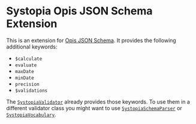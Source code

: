 # Systopia Opis JSON Schema Extension

This is an extension for [Opis JSON Schema](https://opis.io/json-schema/).
It provides the following additional keywords:

* `$calculate`
* `evaluate`
* `maxDate`
* `minDate`
* `precision`
* `$validations`

The [`SystopiaValidator`](./src/SystopiaValidator.php) already provides those
keywords. To use them in a different validator class you might want to use
[`SystopiaSchemaParser`](./src/Parsers/SystopiaSchemaParser.php) or
[`SystopiaVocabulary`](./src/Parsers/SystopiaVocabulary.php).
